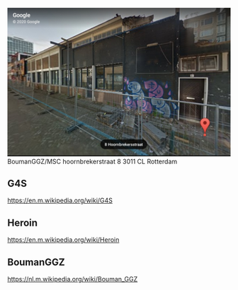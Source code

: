 ![](https://github.com/nondejus/el-infierno-de-mazorra/blob/main/angel%20de%20la%20muerte/campo%20de%20exterminio/hoornbrekerstraat%208/ArtBoard%20Image%20(105)%20(1).jpg)
BoumanGGZ/MSC 
hoornbrekerstraat 8
3011 CL Rotterdam

## G4S
https://en.m.wikipedia.org/wiki/G4S

## Heroin
https://en.m.wikipedia.org/wiki/Heroin

## BoumanGGZ
https://nl.m.wikipedia.org/wiki/Bouman_GGZ


